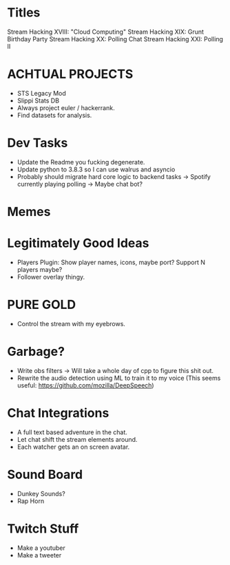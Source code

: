 Titles
======
Stream Hacking XVIII: "Cloud Computing"
Stream Hacking XIX: Grunt Birthday Party
Stream Hacking XX: Polling Chat
Stream Hacking XXI: Polling II

ACHTUAL PROJECTS
================
* STS Legacy Mod
* Slippi Stats DB
* Always project euler / hackerrank.
* Find datasets for analysis.

Dev Tasks
==========
* Update the Readme you fucking degenerate.
* Update python to 3.8.3 so I can use walrus and asyncio
* Probably should migrate hard core logic to backend tasks
  -> Spotify currently playing polling
  -> Maybe chat bot?

Memes
======

Legitimately Good Ideas
========================
* Players Plugin: Show player names, icons, maybe port? Support N players maybe?
* Follower overlay thingy.

PURE GOLD
==========
* Control the stream with my eyebrows.

Garbage?
========
* Write obs filters -> Will take a whole day of cpp to figure this shit out.
* Rewrite the audio detection using ML to train it to my voice
    (This seems useful: https://github.com/mozilla/DeepSpeech)

Chat Integrations
=================
* A full text based adventure in the chat.
* Let chat shift the stream elements around.
* Each watcher gets an on screen avatar.

Sound Board
============
* Dunkey Sounds?
* Rap Horn

Twitch Stuff
=============
* Make a youtuber
* Make a tweeter
